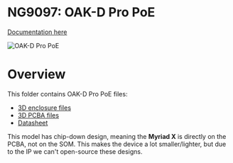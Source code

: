 # NG9097: OAK-D Pro PoE

[Documentation here](https://docs.luxonis.com/projects/hardware/en/latest/pages/NG9097.html)

![OAK-D Pro PoE](https://docs.luxonis.com/projects/hardware/en/latest/_images/NG9097.jpg)

# Overview

This folder contains OAK-D Pro PoE files:

- [3D enclosure files](/Mechanical)
- [3D PCBA files](/3D_Models)
- [Datasheet](/Datasheet)

This model has chip-down design, meaning the **Myriad X** is directly on the PCBA, not on the SOM. This makes the device a lot smaller/lighter, but due to the IP we can't open-source these designs.
